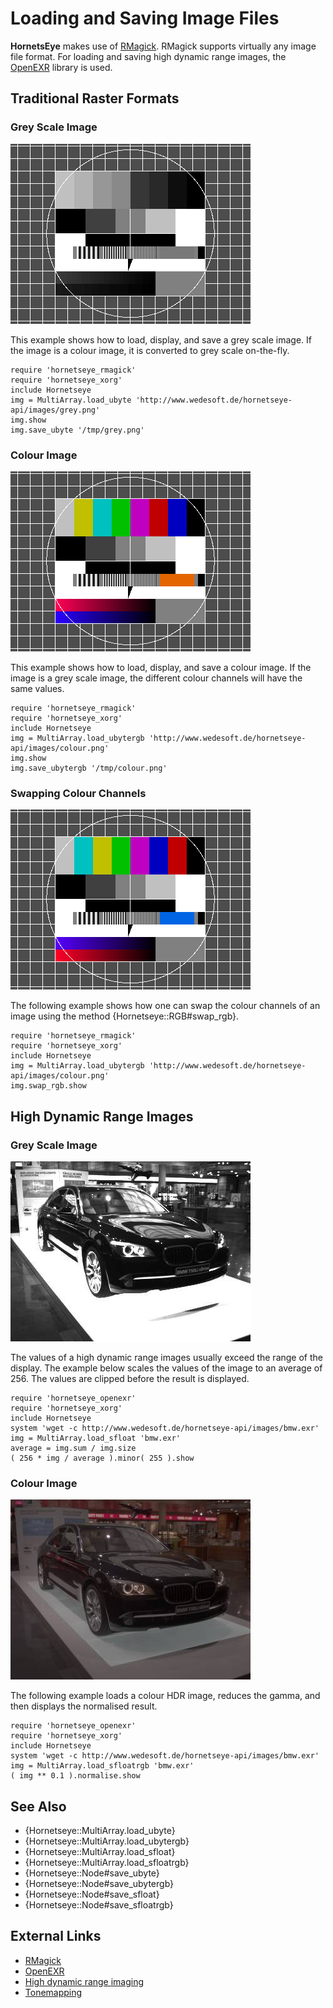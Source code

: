 Loading and Saving Image Files
===============================

**HornetsEye** makes use of [RMagick](http://rmagick.rubyforge.org/). RMagick supports virtually any image file format. For loading and saving high dynamic range images, the [OpenEXR](http://www.openexr.com/) library is used.

Traditional Raster Formats
--------------------------

### Grey Scale Image

![Grey scale image](images/grey.png)

This example shows how to load, display, and save a grey scale image. If the image is a colour image, it is converted to grey scale on-the-fly.

    require 'hornetseye_rmagick'
    require 'hornetseye_xorg'
    include Hornetseye
    img = MultiArray.load_ubyte 'http://www.wedesoft.de/hornetseye-api/images/grey.png'
    img.show
    img.save_ubyte '/tmp/grey.png'

### Colour Image

![Colour image](images/colour.png)

This example shows how to load, display, and save a colour image. If the image is a grey scale image, the different colour channels will have the same values.

    require 'hornetseye_rmagick'
    require 'hornetseye_xorg'
    include Hornetseye
    img = MultiArray.load_ubytergb 'http://www.wedesoft.de/hornetseye-api/images/colour.png'
    img.show
    img.save_ubytergb '/tmp/colour.png'

### Swapping Colour Channels

![Swapping colour channels](images/swap_rgb.png)

The following example shows how one can swap the colour channels of an image using the method {Hornetseye::RGB#swap_rgb}.

    require 'hornetseye_rmagick'
    require 'hornetseye_xorg'
    include Hornetseye
    img = MultiArray.load_ubytergb 'http://www.wedesoft.de/hornetseye-api/images/colour.png'
    img.swap_rgb.show

High Dynamic Range Images
-------------------------

### Grey Scale Image

![Grey scale high dynamic range imaging](images/minor.jpg)

The values of a high dynamic range images usually exceed the range of the display. The example below scales the values of the image to an average of 256. The values are clipped before the result is displayed.

    require 'hornetseye_openexr'
    require 'hornetseye_xorg'
    include Hornetseye
    system 'wget -c http://www.wedesoft.de/hornetseye-api/images/bmw.exr'
    img = MultiArray.load_sfloat 'bmw.exr'
    average = img.sum / img.size
    ( 256 * img / average ).minor( 255 ).show

### Colour Image

![Colour high dynamic range imaging](images/hdr.jpg)

The following example loads a colour HDR image, reduces the gamma, and then displays the normalised result.

    require 'hornetseye_openexr'
    require 'hornetseye_xorg'
    include Hornetseye
    system 'wget -c http://www.wedesoft.de/hornetseye-api/images/bmw.exr'
    img = MultiArray.load_sfloatrgb 'bmw.exr'
    ( img ** 0.1 ).normalise.show

See Also
--------

* {Hornetseye::MultiArray.load_ubyte}
* {Hornetseye::MultiArray.load_ubytergb}
* {Hornetseye::MultiArray.load_sfloat}
* {Hornetseye::MultiArray.load_sfloatrgb}
* {Hornetseye::Node#save_ubyte}
* {Hornetseye::Node#save_ubytergb}
* {Hornetseye::Node#save_sfloat}
* {Hornetseye::Node#save_sfloatrgb}

External Links
--------------

* [RMagick](http://rmagick.rubyforge.org/)
* [OpenEXR](http://www.openexr.com/)
* [High dynamic range imaging](http://en.wikipedia.org/wiki/High_dynamic_range_imaging)
* [Tonemapping](http://en.wikipedia.org/wiki/Tonemapping)


